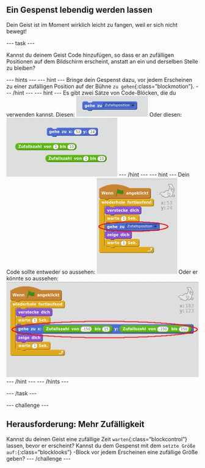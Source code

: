 ## Ein Gespenst lebendig werden lassen

Dein Geist ist im Moment wirklich leicht zu fangen, weil er sich nicht bewegt!

\--- task \---

Kannst du deinem Geist Code hinzufügen, so dass er an zufälligen Positionen auf dem Bildschirm erscheint, anstatt an ein und derselben Stelle zu bleiben?

\--- hints \--- \--- hint \--- Bringe dein Gespenst dazu, vor jedem Erscheinen zu einer zufälligen Position auf der Bühne `zu gehen`{:class=”blockmotion”}. \--- /hint \--- \--- hint \--- Es gibt zwei Sätze von Code-Blöcken, die du verwenden kannst. Diesen: ![screenshot](images/ghost-random-blocks-1.png) Oder diesen: ![screenshot](images/ghost-random-blocks-2.png) \--- /hint \--- \--- hint \--- Dein Code sollte entweder so aussehen: ![screenshot](images/ghost-random-code-1.png) Oder er könnte so aussehen: ![screenshot](images/ghost-random-code-2.png) \--- /hint \--- \--- /hints \---

\--- /task \---

\--- challenge \---

## Herausforderung: Mehr Zufälligkeit

Kannst du deinen Geist eine zufällige Zeit `warten`{:class=”blockcontrol”} lassen, bevor er erscheint? Kannst du dem Gespenst mit dem `setzte Größe auf:`{:class=”blocklooks”} -Block vor jedem Erscheinen eine zufällige Größe geben? \--- /challenge \---